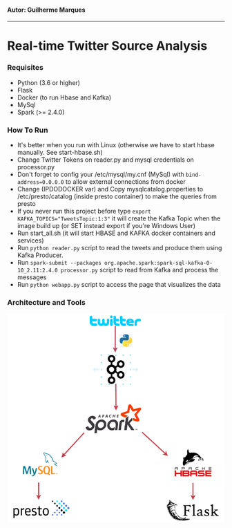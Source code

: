 #### Autor: Guilherme Marques

---

# Real-time Twitter Source Analysis

### Requisites
- Python (3.6 or higher)
- Flask
- Docker (to run Hbase and Kafka)
- MySql
- Spark (>= 2.4.0)

### How To Run
- It's better when you run with Linux (otherwise we have to start hbase manually. See start-hbase.sh)
- Change Twitter Tokens on reader.py and mysql credentials on processor.py
- Don't forget to config your /etc/mysql/my.cnf (MySql) with `bind-address=0.0.0.0` to allow external connections from docker
- Change (IPDODOCKER var) and Copy mysqlcatalog.properties to /etc/presto/catalog (inside presto container) to make the queries from presto
- If you never run this project before type `export KAFKA_TOPICS="TweetsTopic:1:3"` it will create the Kafka Topic when the image build up (or SET instead export if you're Windows User)
- Run start_all.sh (it will start HBASE and KAFKA docker containers and services)
- Run `python reader.py` script to read the tweets and produce them using Kafka Producer.
- Run `spark-submit --packages org.apache.spark:spark-sql-kafka-0-10_2.11:2.4.0 processor.py` script to read from Kafka and process the messages
- Run `python webapp.py` script to access the page that visualizes the data

### Architecture and Tools
![Pipeline](https://github.com/guilmarques/datatweet/blob/master/data%20engineer%20arch.png?raw=True "Pipeline")

